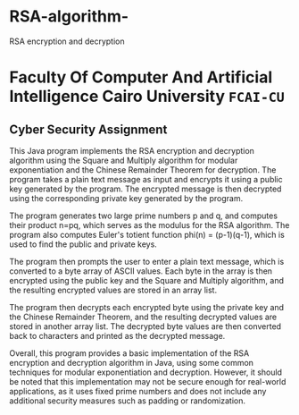# RSA-algorithm-
RSA encryption and decryption 

# Faculty Of Computer And Artificial Intelligence Cairo University `FCAI-CU`

## 		Cyber Security Assignment


This Java program implements the RSA encryption and decryption algorithm using the Square and Multiply algorithm for modular exponentiation and the Chinese Remainder Theorem for decryption. The program takes a plain text message as input and encrypts it using a public key generated by the program. The encrypted message is then decrypted using the corresponding private key generated by the program.

The program generates two large prime numbers p and q, and computes their product n=pq, which serves as the modulus for the RSA algorithm. The program also computes Euler's totient function phi(n) = (p-1)(q-1), which is used to find the public and private keys.

The program then prompts the user to enter a plain text message, which is converted to a byte array of ASCII values. Each byte in the array is then encrypted using the public key and the Square and Multiply algorithm, and the resulting encrypted values are stored in an array list.

The program then decrypts each encrypted byte using the private key and the Chinese Remainder Theorem, and the resulting decrypted values are stored in another array list. The decrypted byte values are then converted back to characters and printed as the decrypted message.

Overall, this program provides a basic implementation of the RSA encryption and decryption algorithm in Java, using some common techniques for modular exponentiation and decryption. However, it should be noted that this implementation may not be secure enough for real-world applications, as it uses fixed prime numbers and does not include any additional security measures such as padding or randomization.
